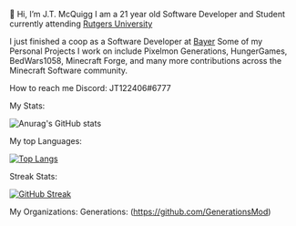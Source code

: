 👋 Hi, I’m J.T. McQuigg
I am a 21 year old Software Developer and Student currently attending [Rutgers University](https://www.rutgers.edu/)

I just finished a coop as a Software Developer at [Bayer](https://www.bayer.com/en/)
Some of my Personal Projects I work on include Pixelmon Generations, HungerGames, BedWars1058, Minecraft Forge, and many more contributions across the Minecraft
Software community.

How to reach me Discord: JT122406#6777

My Stats:

![Anurag's GitHub stats](https://github-readme-stats.vercel.app/api?username=JT122406&show_icons=true&theme=tokyonight&count_private=true)

My top Languages:

[![Top Langs](https://github-readme-stats.vercel.app/api/top-langs/?username=JT122406&layout=compact&count_private=true&theme=tokyonight)](https://github.com/anuraghazra/github-readme-stats)

Streak Stats:

[![GitHub Streak](https://streak-stats.demolab.com/?user=JT122406&theme=dark)](https://git.io/streak-stats)

My Organizations: 
Generations: (https://github.com/GenerationsMod)

<!---
JT122406/JT122406 is a ✨ special ✨ repository because its `README.md` (this file) appears on your GitHub profile.
You can click the Preview link to take a look at your changes.
--->
